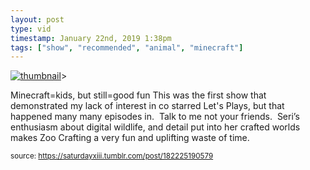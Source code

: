 ```yaml
---
layout: post
type: vid
timestamp: January 22nd, 2019 1:38pm
tags: ["show", "recommended", "animal", "minecraft"]
---
```

[![thumbnail](http://i3.ytimg.com/vi/kpTdG4PkwXA/hqdefault.jpg)](https://www.youtube.com/watch?v=kpTdG4PkwXA)>
    
Minecraft=kids, but still=good fun
This was the first show that demonstrated my lack of interest in co starred Let's Plays, but that happened many many episodes in.  Talk to me not your friends. 
Seri’s enthusiasm about digital wildlife, and detail put into her crafted worlds makes Zoo Crafting a very fun and uplifting waste of time.
 
  
<small>source: https://saturdayxiii.tumblr.com/post/182225190579</small>